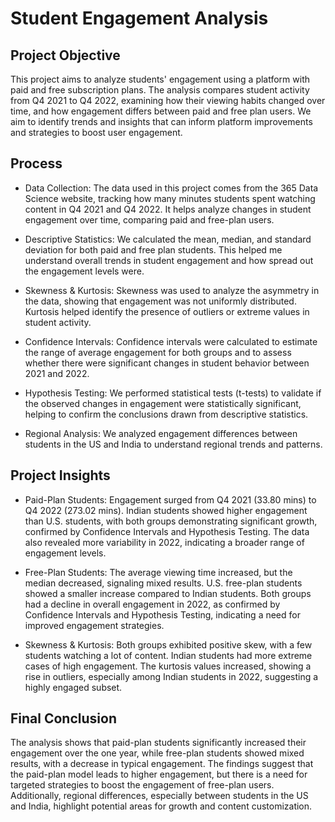 # Student Engagement Analysis
## Project Objective
 This project aims to analyze students' engagement using a platform with paid and free subscription plans. The analysis compares student activity from Q4 2021 to Q4 2022, examining how their viewing habits 
 changed over time, and how engagement differs between paid and free plan users. We aim to identify trends and insights that can inform platform improvements and strategies to boost user engagement.

## Process
- Data Collection:
 The data used in this project comes from the 365 Data Science website, tracking how many minutes students spent watching content in Q4 2021 and Q4 2022. It helps analyze changes in student engagement over time, 
 comparing paid and free-plan users.

- Descriptive Statistics:
 We calculated the mean, median, and standard deviation for both paid and free plan students. This helped me understand overall trends in student engagement and how spread out the engagement levels were.

- Skewness & Kurtosis:
 Skewness was used to analyze the asymmetry in the data, showing that engagement was not uniformly distributed. Kurtosis helped identify the presence of outliers or extreme values in student activity.

- Confidence Intervals:
 Confidence intervals were calculated to estimate the range of average engagement for both groups and to assess whether there were significant changes in student behavior between 2021 and 2022.

- Hypothesis Testing:
 We performed statistical tests (t-tests) to validate if the observed changes in engagement were statistically significant, helping to confirm the conclusions drawn from descriptive statistics.

- Regional Analysis:
 We analyzed engagement differences between students in the US and India to understand regional trends and patterns.

## Project Insights
- Paid-Plan Students:
 Engagement surged from Q4 2021 (33.80 mins) to Q4 2022 (273.02 mins). Indian students showed higher engagement than U.S. students, with both groups demonstrating significant growth, confirmed by Confidence 
 Intervals and Hypothesis Testing. The data also revealed more variability in 2022, indicating a broader range of engagement levels.

- Free-Plan Students:
 The average viewing time increased, but the median decreased, signaling mixed results. U.S. free-plan students showed a smaller increase compared to Indian students. Both groups had a decline in overall 
 engagement in 2022, as confirmed by Confidence Intervals and Hypothesis Testing, indicating a need for improved engagement strategies.

- Skewness & Kurtosis:
 Both groups exhibited positive skew, with a few students watching a lot of content. Indian students had more extreme cases of high engagement. The kurtosis values increased, showing a rise in outliers, 
 especially among Indian students in 2022, suggesting a highly engaged subset.

## Final Conclusion
 The analysis shows that paid-plan students significantly increased their engagement over the one year, while free-plan students showed mixed results, with a decrease in typical engagement. The findings suggest 
 that the paid-plan model leads to higher engagement, but there is a need for targeted strategies to boost the engagement of free-plan users. Additionally, regional differences, especially between students in the 
 US and India, highlight potential areas for growth and content customization.
